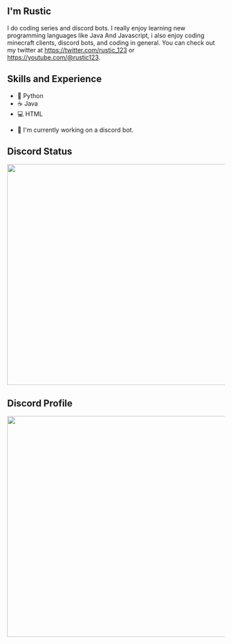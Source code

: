 ## I'm Rustic

I do coding series and discord bots. I really enjoy learning new programming languages like Java And Javascript, i also enjoy
coding minecraft clients, discord bots, and coding in general. You can check out my twitter at https://twitter.com/rustic_123 or https://youtube.com/@rustic123.

## Skills and Experience
* 🐍 Python
* ☕ Java
* 💻 HTML

- 🔭 I'm currently working on a discord bot.

## Discord Status
<img src="https://discord.c99.nl/widget/theme-4/892121471781052486.png" width="512" >

## Discord Profile
<img src="https://discordid.netlify.app/?id=892121471781052486" width="512" >
